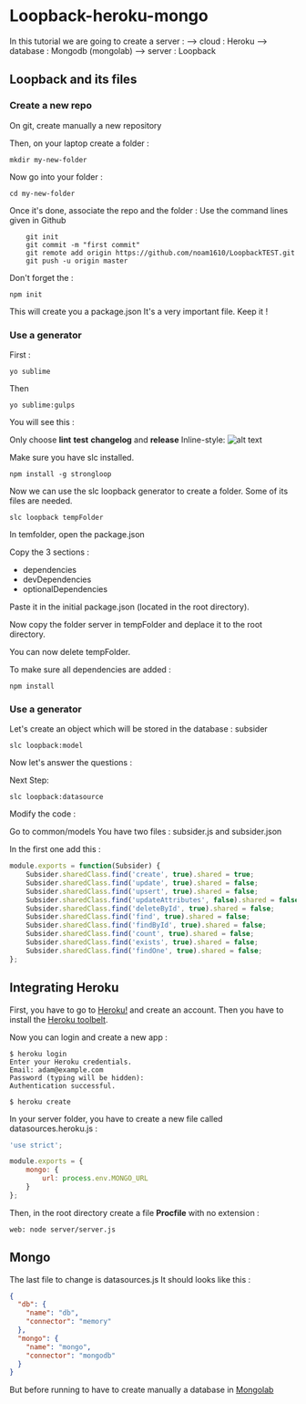 # Loopback-heroku-mongo

In this tutorial we are going to create a server :
    --> cloud : Heroku
    --> database : Mongodb (mongolab)
    --> server : Loopback

## Loopback and its files

### Create a new repo

On git, create manually a new repository 

Then, on your laptop create a folder :

```
mkdir my-new-folder
```
Now go into your folder :
```
cd my-new-folder
```

Once it's done, associate the repo and the folder :
Use the command lines given in Github 
```
    git init
    git commit -m "first commit"
    git remote add origin https://github.com/noam1610/LoopbackTEST.git
    git push -u origin master
```

Don't forget the :
```
npm init
```

This will create you a package.json
It's a very important file. Keep it !

### Use a generator

First :

```
yo sublime
```

Then

```
yo sublime:gulps
```
You will see this :

Only choose **lint** **test** **changelog** and **release**
Inline-style: 
![alt text](https://github.com/noam1610/Loopback-heroku-mongo/images/sublime.png "Logo Title Text 1")


Make sure you have slc installed.

```
npm install -g strongloop
```

Now we can use the slc loopback generator to create a folder. 
Some of its files are needed.

```
slc loopback tempFolder
```

In temfolder, open the package.json

Copy the 3 sections : 
  * dependencies
  * devDependencies
  * optionalDependencies

Paste it in the initial package.json (located in the root directory).

Now copy the folder server in tempFolder and deplace it to the root directory.

You can now delete tempFolder.

To make sure all dependencies are added :
```
npm install
```


### Use a generator

Let's create an object which will be stored in the database : subsider

```
slc loopback:model
```
Now let's answer the questions :


Next Step:
```
slc loopback:datasource
```

Modify the code :

Go to common/models 
You have two files : subsider.js and subsider.json

In the first one add this :

```Javascript
module.exports = function(Subsider) {
    Subsider.sharedClass.find('create', true).shared = true;
    Subsider.sharedClass.find('update', true).shared = false;
    Subsider.sharedClass.find('upsert', true).shared = false; 
    Subsider.sharedClass.find('updateAttributes', false).shared = false;
    Subsider.sharedClass.find('deleteById', true).shared = false;
    Subsider.sharedClass.find('find', true).shared = false; 
    Subsider.sharedClass.find('findById', true).shared = false; 
    Subsider.sharedClass.find('count', true).shared = false; 
    Subsider.sharedClass.find('exists', true).shared = false; 
    Subsider.sharedClass.find('findOne', true).shared = false;
};
```


## Integrating Heroku

First, you have to go to [Heroku!](https://www.heroku.com) and create an account.
Then you have to install the [Heroku toolbelt](https://toolbelt.heroku.com).

Now you can login and create a new app :

```
$ heroku login
Enter your Heroku credentials.
Email: adam@example.com
Password (typing will be hidden):
Authentication successful.
```
```
$ heroku create
```

In your server folder, you have to create a new file called datasources.heroku.js :

```Javascript
'use strict';

module.exports = {
    mongo: {
        url: process.env.MONGO_URL
    }
};
```

Then, in the root directory create a file **Procfile** with no extension :

```
web: node server/server.js
```
## Mongo

The last file to change is datasources.js
It should looks like this :
```JSON
{
  "db": {
    "name": "db",
    "connector": "memory"
  },
  "mongo": {
    "name": "mongo",
    "connector": "mongodb"
  }
}
```

But before running to have to create manually a database in [Mongolab](https://mongolab.com)












